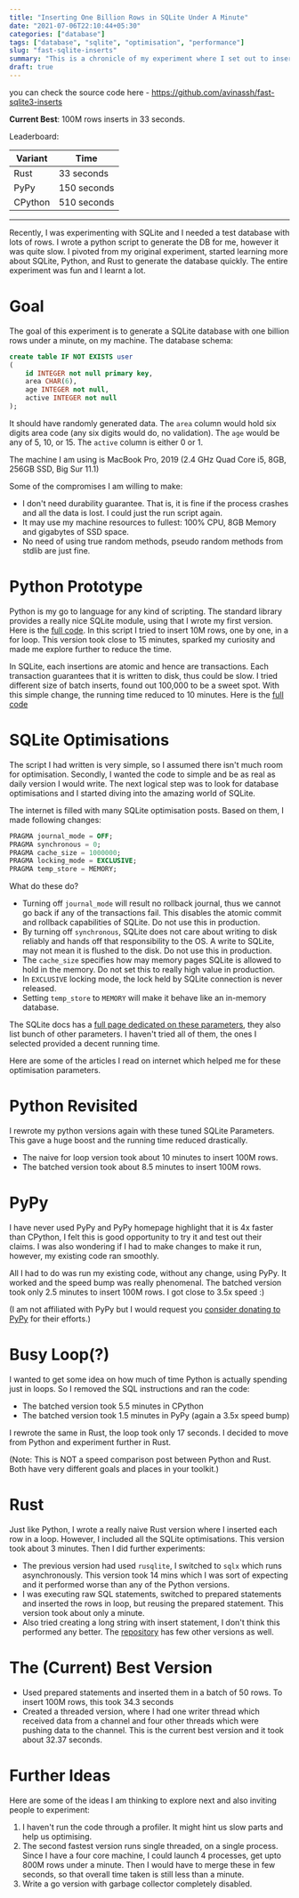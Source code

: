 ```yaml
---
title: "Inserting One Billion Rows in SQLite Under A Minute"
date: "2021-07-06T22:10:44+05:30"
categories: ["database"]
tags: ["database", "sqlite", "optimisation", "performance"]
slug: "fast-sqlite-inserts"
summary: "This is a chronicle of my experiment where I set out to insert 1B rows in SQLite"
draft: true
---
```


you can check the source code here - https://github.com/avinassh/fast-sqlite3-inserts

**Current Best**: 100M rows inserts in 33 seconds.

Leaderboard:

| Variant           | Time             |
| ------------------| -----------------|
| Rust              | 33 seconds       |
| PyPy              | 150 seconds      |
| CPython           | 510 seconds      |


---

Recently, I was experimenting with SQLite and I needed a test database with lots of rows. I wrote a python script to generate the DB for me, however it was quite slow. I pivoted from my original experiment, started learning more about SQLite, Python, and Rust to generate the database quickly. The entire experiment was fun and I learnt a lot.

# Goal 

The goal of this experiment is to generate a SQLite database with one billion rows under a minute, on my machine. The database schema:

```sql
create table IF NOT EXISTS user
(
    id INTEGER not null primary key,
    area CHAR(6),
    age INTEGER not null,
    active INTEGER not null
);
```

It should have randomly generated data. The `area` column would hold six digits area code (any six digits would do, no validation). The `age` would be any of 5, 10, or 15. The `active` column is either 0 or 1.

The machine I am using is MacBook Pro, 2019 (2.4 GHz Quad Core i5, 8GB, 256GB SSD, Big Sur 11.1)

Some of the compromises I am willing to make: 

- I don't need durability guarantee. That is, it is fine if the process crashes and all the data is lost. I could just the run script again.
- It may use my machine resources to fullest: 100% CPU, 8GB Memory and gigabytes of SSD space.
- No need of using true random methods, pseudo random methods from stdlib are just fine.

# Python Prototype

Python is my go to language for any kind of scripting. The standard library provides a really nice SQLite module, using that I wrote my first version. Here is the [full code](https://github.com/avinassh/fast-sqlite3-inserts/blob/f26951ea/naive.py). In this script I tried to insert 10M rows, one by one, in a for loop. This version took close to 15 minutes, sparked my curiosity and made me explore further to reduce the time.

In SQLite, each insertions are atomic and hence are transactions. Each transaction guarantees that it is written to disk, thus could be slow. I tried different size of batch inserts, found out 100,000 to be a sweet spot. With this simple change, the running time reduced to 10 minutes. Here is the [full code](https://github.com/avinassh/fast-sqlite3-inserts/blob/f26951ea/naive_batched.py)


# SQLite Optimisations

The script I had written is very simple, so I assumed there isn't much room for optimisation. Secondly, I wanted the code to simple and be as real as daily version I would write. The next logical step was to look for database optimisations and I started diving into the amazing world of SQLite. 

The internet is filled with many SQLite optimisation posts. Based on them, I made following changes:

```sql
PRAGMA journal_mode = OFF;
PRAGMA synchronous = 0;
PRAGMA cache_size = 1000000;
PRAGMA locking_mode = EXCLUSIVE;
PRAGMA temp_store = MEMORY;
```

What do these do?
- Turning off `journal_mode` will result no rollback journal, thus we cannot go back if any of the transactions fail. This disables the atomic commit and rollback capabilities of SQLite. Do not use this in production.
- By turning off `synchronous`, SQLite does not care about writing to disk reliably and hands off that responsibility to the OS. A write to SQLite, may not mean it is flushed to the disk. Do not use this in production.
- The `cache_size` specifies how may memory pages SQLite is allowed to hold in the memory. Do not set this to really high value in production.
- In `EXCLUSIVE` locking mode, the lock held by SQLite connection is never released.
- Setting `temp_store` to `MEMORY` will make it behave like an in-memory database.

The SQLite docs has a [full page dedicated on these parameters](https://www.sqlite.org/pragma.html), they also list bunch of other parameters. I haven't tried all of them, the ones I selected provided a decent running time.

Here are some of the articles I read on internet which helped me for these optimisation parameters.

# Python Revisited

I rewrote my python versions again with these tuned SQLite Parameters. This gave a huge boost and the running time reduced drastically.

- The naive for loop version took about 10 minutes to insert 100M rows.
- The batched version took about 8.5 minutes to insert 100M rows. 

# PyPy

I have never used PyPy and PyPy homepage highlight that it is 4x faster than CPython, I felt this is good opportunity to try it and test out their claims. I was also wondering if I had to make changes to make it run, however, my existing code ran smoothly. 

All I had to do was run my existing code, without any change, using PyPy. It worked and the speed bump was really phenomenal. The batched version took only 2.5 minutes to insert 100M rows. I got close to 3.5x speed :)

(I am not affiliated with PyPy but I would request you [consider donating to PyPy](https://opencollective.com/pypy) for their efforts.)

# Busy Loop(?)

I wanted to get some idea on how much of time Python is actually spending just in loops. So I removed the SQL instructions and ran the code:

- The batched version took 5.5 minutes in CPython
- The batched version took 1.5 minutes in PyPy (again a 3.5x speed bump)

I rewrote the same in Rust, the loop took only 17 seconds. I decided to move from Python and experiment further in Rust.

(Note: This is NOT a speed comparison post between Python and Rust. Both have very different goals and places in your toolkit.)


# Rust

Just like Python, I wrote a really naive Rust version where I inserted each row in a loop. However, I included all the SQLite optimisations. This version took about 3 minutes. Then I did further experiments:

- The previous version had used `rusqlite`, I switched to `sqlx` which runs asynchronously. This version took 14 mins which I was sort of expecting and it performed worse than any of the Python versions. 
- I was executing raw SQL statements, switched to prepared statements and inserted the rows in loop, but reusing the prepared statement. This version took about only a minute.
- Also tried creating a long string with insert statement, I don't think this performed any better. The [repository](https://github.com/avinassh/fast-sqlite3-inserts) has few other versions as well.

# The (Current) Best Version

- Used prepared statements and inserted them in a batch of 50 rows. To insert 100M rows, this took 34.3 seconds
- Created a threaded version, where I had one writer thread which received data from a channel and four other threads which were pushing data to the channel. This is the current best version and it took about 32.37 seconds.


# Further Ideas

Here are some of the ideas I am thinking to explore next and also inviting people to experiment:

1. I haven't run the code through a profiler. It might hint us slow parts and help us optimising.
2. The second fastest version runs single threaded, on a single process. Since I have a four core machine, I could launch 4 processes, get upto 800M rows under a minute. Then I would have to merge these in few seconds, so that overall time taken is still less than a minute.
3. Write a go version with garbage collector completely disabled. 
